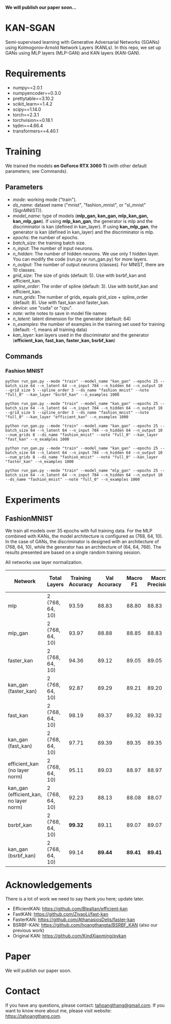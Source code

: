 **We will publish our paper soon...**

# KAN-SGAN
Semi-supervised learning with Generative Adversarial Networks (SGANs) using Kolmogorov-Arnold Network Layers (KANLs). In this repo, we set up GANs using MLP layers (MLP-GAN) and KAN layers (KAN-GAN).

# Requirements 
* numpy==2.0.1
* numpyencoder==0.3.0
* prettytable==3.10.2
* scikit_learn==1.4.2
* scipy==1.14.0
* torch==2.3.1
* torchvision==0.18.1
* tqdm==4.66.4
* transformers==4.40.1

# Training
We trained the models  **on GeForce RTX 3060 Ti** (with other default parameters; see Commands).

## Parameters
* *mode*: working mode ("train").
* *ds_name*: dataset name ("mnist", "fashion_mnist", or "sl_mnist" (SignMNIST)).
* *model_name*: type of models (**mlp_gan, kan_gan, mlp_kan_gan, kan_mlp_gan**). If using **mlp_kan_gan**, the generator is mlp and the discriminator is kan (defined in kan_layer). If using **kan_mlp_gan**, the generator is kan (defined in kan_layer) and the discriminator is mlp.
* *epochs*: the number of epochs.
* *batch_size*: the training batch size.
* *n_input*: The number of input neurons.
* *n_hidden*: The number of hidden neurons. We use only 1 hidden layer. You can modify the code (run.py or run_gan.py) for more layers.
* *n_output*: The number of output neurons (classes). For MNIST, there are 10 classes.
* *grid_size*: The size of grids (default: 5). Use with bsrbf_kan and efficient_kan.
* *spline_order*: The order of spline (default: 3). Use with bsrbf_kan and efficient_kan.
* *num_grids*: The number of grids, equals grid_size + spline_order (default: 8). Use with fast_kan and faster_kan.
* *device*: use "cuda" or "cpu".
* *note*: write notes to save in model file names
* *n_latent*: latent dimension for the generator (default: 64)
* *n_examples*: the number of examples in the training set used for training (default: -1, means all training data)
* *kan_layer*: kan layers used in the discriminator and the generator (**efficient_kan, fast_kan, faster_kan, bsrbf_kan**)

## Commands
### Fashion MNIST
```python run_gan.py --mode "train" --model_name "kan_gan" --epochs 25 --batch_size 64 --n_latent 64 --n_input 784 --n_hidden 64 --n_output 10 --grid_size 5 --spline_order 3 --ds_name "fashion_mnist" --note "full_0" --kan_layer "bsrbf_kan" --n_examples 1000```

```python run_gan.py --mode "train" --model_name "kan_gan" --epochs 25 --batch_size 64 --n_latent 64 --n_input 784 --n_hidden 64 --n_output 10 --grid_size 5 --spline_order 3 --ds_name "fashion_mnist" --note "full_0" --kan_layer "efficient_kan" --n_examples 1000```

```python run_gan.py --mode "train" --model_name "kan_gan" --epochs 25 --batch_size 64 --n_latent 64 --n_input 784 --n_hidden 64 --n_output 10 --num_grids 8 --ds_name "fashion_mnist" --note "full_0" --kan_layer "fast_kan" --n_examples 1000```

```python run_gan.py --mode "train" --model_name "kan_gan" --epochs 25 --batch_size 64 --n_latent 64 --n_input 784 --n_hidden 64 --n_output 10 --num_grids 8 --ds_name "fashion_mnist" --note "full_0" --kan_layer "faster_kan" --n_examples 1000```

```python run_gan.py --mode "train" --model_name "mlp_gan" --epochs 25 --batch_size 64 --n_latent 64 --n_input 784 --n_hidden 64 --n_output 10 --ds_name "fashion_mnist" --note "full_0" --n_examples 1000```

# Experiments
## FashionMNIST
We train all models over 35 epochs with full training data. For the MLP combined with KANs, the model architecture is configured as (768, 64, 10). In the case of GANs, the discriminator is designed with an architecture of (768, 64, 10), while the generator has an architecture of (64, 64, 768). The results presented are based on a single random training session.

All networks use layer normalization.

 Network | Total Layers | Training Accuracy | Val Accuracy | Macro F1 | Macro Precision | Macro Recall | Training time (seconds) | Params
 | ------------- | ------------- | ------------- | ------------- | ------------- | ------------- | ------------- | ------------- | ------------- |
 | mlp | 2 (768, 64, 10) | 93.59 | 88.83 | 88.80 | 88.83 | 88.84 | 207 | - |
 | mlp_gan | 2 (768, 64, 10) | 93.97 | 88.88 | 88.85 | 88.83 | 88.89 | 319 | - |
 | faster_kan | 2 (768, 64, 10) | 94.36 | 89.12 | 89.05 | 89.05 | 89.10 | 223 | - |
 | kan_gan (faster_kan) | 2 (768, 64, 10) | 92.87 | 89.29 | 89.21 | 89.20 | 89.27 | 328 | - |
 | fast_kan | 2 (768, 64, 10) | 98.19 | 89.37 | 89.32 | 89.32 | 89.35 | 207 | - |
 | kan_gan (fast_kan) | 2 (768, 64, 10) | 97.71 | 89.39 | 89.35 | 89.35 | 89.37 | 360 | - |
 | efficient_kan (no layer norm) | 2 (768, 64, 10) | 95.11 | 89.03 | 88.97 | 88.97 | 89.01 | 255 | - |
 | kan_gan (efficient_kan, no layer norm) | 2 (768, 64, 10) | 92.23  | 88.13 | 88.08 | 88.07 | 88.14 | 468 | - |
 | bsrbf_kan | 2 (768, 64, 10) | **99.32** | 89.11 | 89.07 | 89.07 | 89.09 | 281 | - |
 | kan_gan (bsrbf_kan) | 2 (768, 64, 10) |  99.14 | **89.44**| **89.41** | **89.41** | **89.45** | 589 | - |

# Acknowledgements
There is a lot of work we need to say thank you here; update later.
* EfficientKAN: https://github.com/Blealtan/efficient-kan
* FastKAN: https://github.com/ZiyaoLi/fast-kan
* FasterKAN: https://github.com/AthanasiosDelis/faster-kan
* BSRBF-KAN: https://github.com/hoangthangta/BSRBF_KAN (also our previous work)
* Original KAN: https://github.com/KindXiaoming/pykan

# Paper
We will publish our paper soon.

# Contact
If you have any questions, please contact: tahoangthang@gmail.com. If you want to know more about me, please visit website: https://tahoangthang.com.
